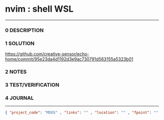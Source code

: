 # nvim : shell WSL
--------------------------------
### 0 DESCRIPTION


### 1 SOLUTION

https://github.com/creative-sensor/echo-home/commit/95e23da4d1192d3e9ac730791d563155a5323b01

### 2 NOTES


### 3 TEST/VERIFICATION


### 4 JOURNAL



--------------------------------
```json
{ "project_code": "MDOS" , "links": "" , "location": "" , "fpoint": "" }
```
